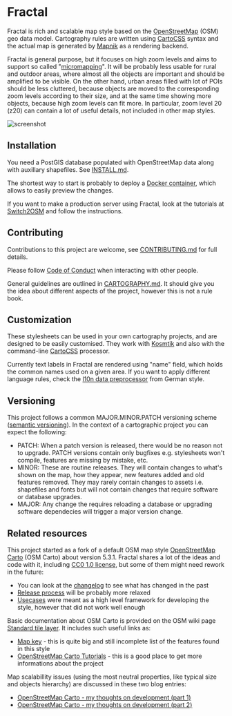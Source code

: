 # Fractal

Fractal is rich and scalable map style based on the 
[OpenStreetMap](https://www.openstreetmap.org) (OSM) geo data model. Cartography rules
are written using [CartoCSS](https://github.com/mapbox/carto) syntax and the actual
map is generated by [Mapnik](https://mapnik.org/) as a rendering backend.

Fractal is general purpose, but it focuses on high zoom levels and aims to support 
so called "[micromapping](https://wiki.openstreetmap.org/wiki/Micromapping)". It will be 
probably less usable for rural and outdoor areas, where almost all the objects are important
and should be amplified to be visible. On the other hand, urban areas filled with lot 
of POIs should be less cluttered, because objects are moved to the corresponding zoom 
levels according to their size, and at the same time showing more objects, because high
zoom levels can fit more. In particular, zoom level 20 (z20) can contain a lot of useful
details, not included in other map styles.

![screenshot](https://raw.github.com/openstreetmap-polska/fractal/master/preview.png)

## Installation

You need a PostGIS database populated with OpenStreetMap data along with auxillary 
shapefiles. See [INSTALL.md](INSTALL.md). 

The shortest way to start is probably to deploy a [Docker container](DOCKER.md), 
which allows to easily preview the changes.

If you want to make a production server using Fractal, look at the tutorials at
[Switch2OSM](https://switch2osm.org) and follow the instructions.

## Contributing

Contributions to this project are welcome, see [CONTRIBUTING.md](CONTRIBUTING.md)
for full details.

Please follow [Code of Conduct](CODE_OF_CONDUCT.md) when interacting with
other people.

General guidelines are outlined in [CARTOGRAPHY.md](CARTOGRAPHY.md). It should
give you the idea about different aspects of the project, however this is not 
a rule book.

## Customization

These stylesheets can be used in your own cartography projects, and are designed
to be easily customised. They work with [Kosmtik](https://github.com/kosmtik/kosmtik)
and also with the command-line [CartoCSS](https://github.com/mapbox/carto) processor.

Currently text labels in Fractal are rendered using "name" field, which holds the common
names used on a given area. If you want to apply different language rules, check the 
[l10n data preprocessor](https://github.com/giggls/mapnik-german-l10n) from German style.

## Versioning

This project follows a common MAJOR.MINOR.PATCH versioning scheme
([semantic versioning](https://semver.org)). In the context of a cartographic 
project you can expect the following:

* PATCH: When a patch version is released, there would be no reason not to
  upgrade. PATCH versions contain only bugfixes e.g. stylesheets won't compile,
  features are missing by mistake, etc.
* MINOR: These are routine releases. They will contain changes to what's shown 
  on the map, how they appear, new features added and old features removed. 
  They may rarely contain changes to assets i.e. shapefiles and fonts but will 
  not contain changes that require software or database upgrades.
* MAJOR: Any change the requires reloading a database or upgrading software
  dependecies will trigger a major version change.

## Related resources

This project started as a fork of a default OSM map style
[OpenStreetMap Carto](https://github.com/gravitystorm/openstreetmap-carto) 
(OSM Carto) about version 5.3.1. Fractal shares a lot of the ideas and code with it, 
including [CC0 1.0 license](LICENSE.txt), but some of them might need rework 
in the future:

* You can look at the [changelog](CHANGELOG.md) to see what has changed in the past
* [Release process](RELEASES.md) will be probably more relaxed
* [Usecases](USECASES.md) were meant as a high level framework for developing 
  the style, however that did not work well enough

Basic documentation about OSM Carto is provided on the OSM wiki page
[Standard tile layer](https://wiki.openstreetmap.org/wiki/Standard_tile_layer). 
It includes such useful links as:

* [Map key](https://wiki.openstreetmap.org/wiki/Standard_tile_layer/Key) - this is 
  quite big and still incomplete list of the features found in this style 
* [OpenStreetMap Carto Tutorials](https://ircama.github.io/osm-carto-tutorials/) -
  this is a good place to get more informations about the project
  
Map scalabillity issues (using the most neutral properties, like typical size 
and objects hierarchy) are discussed in these two blog entries:

* [OpenStreetMap Carto - my thoughts on development (part 1)](https://www.openstreetmap.org/user/kocio/diary/44769)
* [OpenStreetMap Carto - my thoughts on development (part 2)](https://www.openstreetmap.org/user/kocio/diary/44852)
